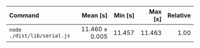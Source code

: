 | Command | Mean [s] | Min [s] | Max [s] | Relative |
|:---|---:|---:|---:|---:|
| `node ./dist/lib/serial.js` | 11.460 ± 0.005 | 11.457 | 11.463 | 1.00 |
